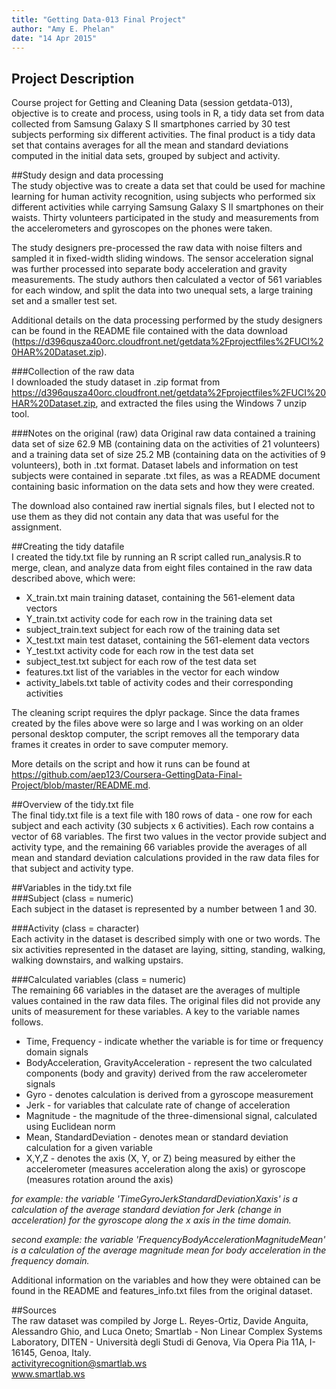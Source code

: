 ```yaml
---
title: "Getting Data-013 Final Project"
author: "Amy E. Phelan"
date: "14 Apr 2015"
---
```

 
## Project Description
Course project for Getting and Cleaning Data (session getdata-013), objective is to create and process, using tools in R, a tidy data set from data collected from Samsung Galaxy S II smartphones carried by 30 test subjects performing six different activities.  The final product is a tidy data set that contains averages for all the mean and standard deviations computed in the initial data sets, grouped by subject and activity.  

##Study design and data processing  
The study objective was to create a data set that could be used for machine learning for human activity recognition, using subjects who performed six different activities while carrying Samsung Galaxy S II smartphones on their waists. Thirty volunteers participated in the study and measurements from the accelerometers and gyroscopes on the phones were taken.  

The study designers pre-processed the raw data with noise filters and sampled it in fixed-width sliding windows. The sensor acceleration signal was further processed into separate body acceleration and gravity measurements.  The study authors then calculated a vector of 561 variables for each window, and split the data into two unequal sets, a large training set and a smaller test set.  

Additional details on the data processing performed by the study designers can be found in the README file contained with the data download (https://d396qusza40orc.cloudfront.net/getdata%2Fprojectfiles%2FUCI%20HAR%20Dataset.zip). 

###Collection of the raw data  
I downloaded the study dataset in .zip format from https://d396qusza40orc.cloudfront.net/getdata%2Fprojectfiles%2FUCI%20HAR%20Dataset.zip, and extracted the files using the Windows 7 unzip tool.  

###Notes on the original (raw) data 
  Original raw data contained a training data set of size 62.9 MB (containing data on the activities of 21 volunteers) and a training data set of size 25.2 MB (containing data on the activities of 9 volunteers), both in .txt format. Dataset labels and information on test subjects were contained in separate .txt files, as was a README document containing basic information on the data sets and how they were created.  
  
The download also contained raw inertial signals files, but I elected not to use them as they did not contain any data that was useful for the assignment.  

##Creating the tidy datafile  
I created the tidy.txt file by running an R script called run_analysis.R to merge, clean, and analyze data from eight files contained in the raw data described above, which were:  

  * X\_train.txt           main training dataset, containing the 561-element data vectors
  * Y\_train.txt           activity code for each row in the training data set
  * subject\_train.text    subject for each row of the training data set
  * X\_test.txt            main test dataset, containing the 561-element data vectors
  * Y\_test.txt            activity code for each row in the test data set
  * subject\_test.txt      subject for each row of the test data set
  * features.txt           list of the variables in the vector for each window
  * activity\_labels.txt   table of activity codes and their corresponding activities  

The cleaning script requires the dplyr package. Since the data frames created by the files above were so large and I was working on an older personal desktop computer, the script removes all the temporary data frames it creates in order to save computer memory.  

More details on the script and how it runs can be found at https://github.com/aep123/Coursera-GettingData-Final-Project/blob/master/README.md.  

##Overview of the tidy.txt file  
The final tidy.txt file is a text file with 180 rows of data - one row for each subject and each activity (30 subjects x 6 activities). Each row contains a vector of 68 variables.  The first two values in the vector provide subject and activity type, and the remaining 66 variables provide the averages of all mean and standard deviation calculations provided in the raw data files for that subject and activity type.  

##Variables in the tidy.txt file  
###Subject  (class = numeric)  
Each subject in the dataset is represented by a number between 1 and 30.   

###Activity (class = character)  
Each activity in the dataset is described simply with one or two words. The six activities represented in the dataset are laying, sitting, standing, walking, walking downstairs, and walking upstairs.  

###Calculated variables (class = numeric)  
The remaining 66 variables in the dataset are the averages of multiple values contained in the raw data files.  The original files did not provide any units of measurement for these variables.  A key to the variable names follows.  

  * Time, Frequency - indicate whether the variable is for time or frequency domain signals
  * BodyAcceleration, GravityAcceleration - represent the two calculated components (body and gravity) derived from the raw accelerometer signals
  * Gyro - denotes calculation is derived from a gyroscope measurement
  * Jerk - for variables that calculate rate of change of acceleration
  * Magnitude - the magnitude of the three-dimensional signal, calculated using Euclidean norm
  * Mean, StandardDeviation - denotes mean or standard deviation calculation for a given variable
  * X,Y,Z - denotes the axis (X, Y, or Z) being measured by either the accelerometer (measures acceleration along the axis) or gyroscope (measures rotation around the axis)  

_for example: the variable 'TimeGyroJerkStandardDeviationXaxis' is a calculation of the average standard deviation for Jerk (change in acceleration) for the gyroscope along the x axis in the time domain._  

_second example: the variable 'FrequencyBodyAccelerationMagnitudeMean' is a calculation of the average magnitude mean for body acceleration in the frequency domain._  

Additional information on the variables and how they were obtained can be found in the README and features_info.txt files from the original dataset.  

##Sources  
The raw dataset was compiled by Jorge L. Reyes-Ortiz, Davide Anguita, Alessandro Ghio, and Luca Oneto; Smartlab - Non Linear Complex Systems Laboratory, DITEN - Università degli Studi di Genova, Via Opera Pia 11A, I-16145, Genoa, Italy.  
activityrecognition@smartlab.ws  
www.smartlab.ws
